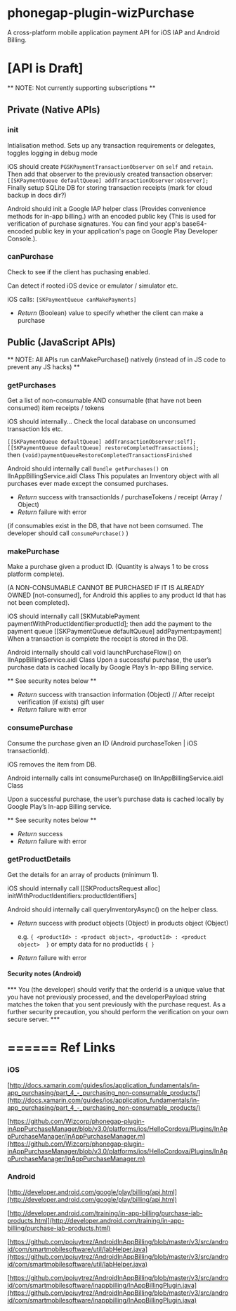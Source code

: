 phonegap-plugin-wizPurchase
===========================

A cross-platform mobile application payment API for iOS IAP and Android Billing. 

# [API is Draft]

** NOTE: Not currently supporting subscriptions **


## Private (Native APIs)

### init 		

Intialisation method. Sets up any transaction requirements or delegates, toggles logging in debug mode
					
iOS should create `PGSKPaymentTransactionObserver` on `self` and `retain`.
Then add that observer to the previously created transaction observer:
`[[SKPaymentQueue defaultQueue] addTransactionObserver:observer];`
Finally setup SQLite DB for storing transaction receipts (mark for cloud backup in docs dir?)
	
Android should init a Google IAP helper class (Provides convenience methods for in-app billing.)
with an encoded public key (This is used for verification of purchase signatures. 
You can find your app's base64-encoded public key in your application's page on 
Google Play Developer Console.).

### canPurchase

Check to see if the client has puchasing enabled.

Can detect if rooted iOS device or emulator / simulator etc.
						
iOS calls: `[SKPaymentQueue canMakePayments]`
	
- *Return* (Boolean) value to specify whether the client can make a purchase 
	
## Public (JavaScript APIs)

** NOTE: All APIs run canMakePurchase() natively (instead of in JS code to prevent any JS hacks) **


### getPurchases

Get a list of non-consumable AND consumable (that have not been consumed) item receipts / tokens 
								
iOS should internally... 
Check the local database on unconsumed transaction Ids etc.
				
`[[SKPaymentQueue defaultQueue] addTransactionObserver:self];`
`[[SKPaymentQueue defaultQueue] restoreCompletedTransactions];`		
then `(void)paymentQueueRestoreCompletedTransactionsFinished`

Android should internally call `Bundle getPurchases()` on IInAppBillingService.aidl Class
This populates an Inventory object with all purchases ever made except the consumed purchases.
					
- *Return* success with transactionIds / purchaseTokens / receipt (Array / Object)
- *Return* failure with error 

(if consumables exist in the DB, that have not been comsumed. The developer should call `consumePurchase()` )
					

### makePurchase

 Make a purchase given a product ID. (Quantity is always 1 to be cross platform complete).
					
(A NON-CONSUMABLE CANNOT BE PURCHASED IF IT IS ALREADY OWNED [not-consumed], 
for Android this applies to any product Id that has not been completed).
					
iOS should internally call [SKMutablePayment paymentWithProductIdentifier:productId];
then add the payment to the payment queue [[SKPaymentQueue defaultQueue] addPayment:payment]
When a transaction is complete the receipt is stored in the DB.
					
Android internally should call void launchPurchaseFlow() on IInAppBillingService.aidl Class
Upon a successful purchase, the user’s purchase data is cached locally by Google Play’s In-app Billing service.

** See security notes below **				 
					
- *Return* success with transaction information (Object) // After receipt verification (if exists) gift user
- *Return* failure with error 
	
					
### consumePurchase

Consume the purchase given an ID (Android purchaseToken | iOS transactionId).
										
iOS removes the item from DB.
					
Android internally calls int consumePurchase() on IInAppBillingService.aidl Class
		
Upon a successful purchase, the user’s purchase data is cached locally by Google Play’s In-app Billing service.

** See security notes below **	

- *Return* success
- *Return* failure with error 
					

### getProductDetails

Get the details for an array of products (minimum 1).
					
iOS should internally call [[SKProductsRequest alloc] initWithProductIdentifiers:productIdentifiers]

Android should internally call queryInventoryAsync() on the helper class.
					
- *Return* success with product objects (Object) in products object (Object)
	
	e.g. `{ <productId> : <product object>, <productId> : <product object>  }` or empty data for no productIds `{ }`
- *Return* failure with error 
					
	

#### Security notes (Android)

*** You (the developer) should verify that the orderId is a unique value that you have not previously processed, and the developerPayload string matches the token that you sent previously with the purchase request. As a further security precaution, you should perform the verification on your own secure server. ***
	
======
Ref Links
======

### iOS

[http://docs.xamarin.com/guides/ios/application_fundamentals/in-app_purchasing/part_4_-_purchasing_non-consumable_products/](http://docs.xamarin.com/guides/ios/application_fundamentals/in-app_purchasing/part_4_-_purchasing_non-consumable_products/)

[https://github.com/Wizcorp/phonegap-plugin-inAppPurchaseManager/blob/v3.0/platforms/ios/HelloCordova/Plugins/InAppPurchaseManager/InAppPurchaseManager.m](https://github.com/Wizcorp/phonegap-plugin-inAppPurchaseManager/blob/v3.0/platforms/ios/HelloCordova/Plugins/InAppPurchaseManager/InAppPurchaseManager.m)


### Android

[http://developer.android.com/google/play/billing/api.html](http://developer.android.com/google/play/billing/api.html)

[http://developer.android.com/training/in-app-billing/purchase-iab-products.html](http://developer.android.com/training/in-app-billing/purchase-iab-products.html)

[https://github.com/poiuytrez/AndroidInAppBilling/blob/master/v3/src/android/com/smartmobilesoftware/util/IabHelper.java](https://github.com/poiuytrez/AndroidInAppBilling/blob/master/v3/src/android/com/smartmobilesoftware/util/IabHelper.java)

[https://github.com/poiuytrez/AndroidInAppBilling/blob/master/v3/src/android/com/smartmobilesoftware/inappbilling/InAppBillingPlugin.java](https://github.com/poiuytrez/AndroidInAppBilling/blob/master/v3/src/android/com/smartmobilesoftware/inappbilling/InAppBillingPlugin.java)